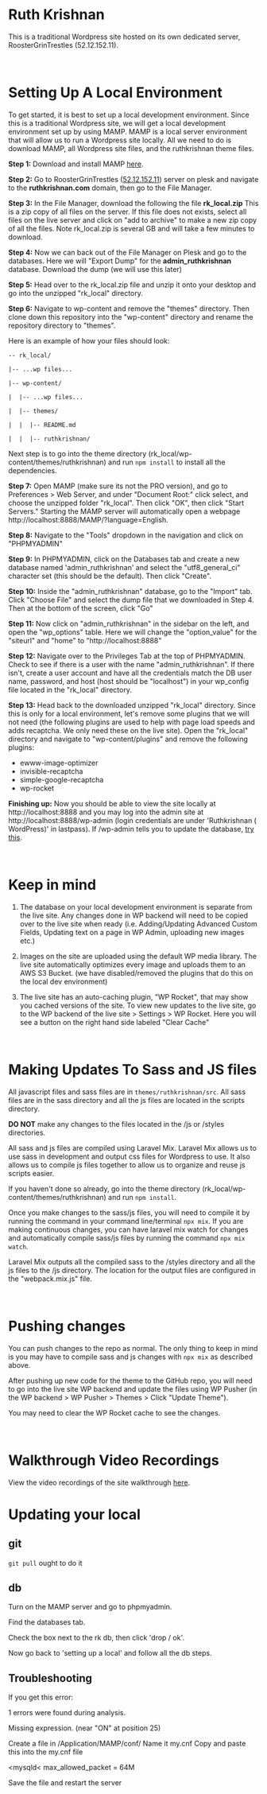 # Ruth Krishnan
This is a traditional Wordpress site hosted on its own dedicated server, RoosterGrinTrestles (52.12.152.11).

&nbsp;

# Setting Up A Local Environment
To get started, it is best to set up a local development environment. Since this is a traditional Wordpress site, we will get a local development environment set up by using MAMP. MAMP is a local server environment that will allow us to run a Wordpress site locally. All we need to do is download MAMP, all Wordpress site files, and the ruthkrishnan theme files. 

__Step 1:__ Download and install MAMP <a href='https://www.mamp.info/en/downloads/' target='_blank'>here</a>.

__Step 2:__ Go to RoosterGrinTrestles (<a href='https://52.12.152.11:8443/' target='_blank'>52.12.152.11</a>) server on plesk and navigate to the <strong>ruthkrishnan.com</strong> domain, then go to the File Manager.

__Step 3:__ In the File Manager, download the following the file __rk_local.zip__ This is a zip copy of all files on the server. If this file does not exists, select all files on the live server and click on "add to archive" to make a new zip copy of all the files. Note rk_local.zip is several GB and will take a few minutes to download.

__Step 4:__ Now we can back out of the File Manager on Plesk and go to the databases. Here we will "Export Dump" for the __admin_ruthkrishnan__ database. Download the dump (we will use this later)

__Step 5:__ Head over to the rk_local.zip file and unzip it onto your desktop and go into the unzipped "rk_local" directory. 

__Step 6:__ Navigate to wp-content and remove the "themes" directory. Then clone down this repository into the "wp-content" directory and rename the repository directory to "themes".

Here is an example of how your files should look:

```
-- rk_local/

|-- ...wp files...

|-- wp-content/

|  |-- ...wp files...

|  |-- themes/

|  |  |-- README.md

|  |  |-- ruthkrishnan/
```

Next step is to go into the theme directory (rk_local/wp-content/themes/ruthkrishnan) and run `npm install` to install all the dependencies.

__Step 7:__ Open MAMP (make sure its not the PRO version), and go to Preferences > Web Server, and under "Document Root:" click select, and choose the unzipped folder "rk_local". Then click "OK", then click "Start Servers." Starting the MAMP server will automatically open a webpage http://localhost:8888/MAMP/?language=English.

__Step 8:__ Navigate to the "Tools" dropdown in the navigation and click on "PHPMYADMIN"

__Step 9:__ In PHPMYADMIN, click on the Databases tab and create a new database named 'admin_ruthkrishnan' and select the "utf8_general_ci" character set (this should be the default). Then click "Create".

__Step 10:__ Inside the "admin_ruthkrishnan" database, go to the "Import" tab. Click "Choose File" and select the dump file that we downloaded in Step 4. Then at the bottom of the screen, click "Go"

__Step 11:__ Now click on "admin_ruthkrishnan" in the sidebar on the left, and open the "wp_options" table. Here we will change the "option_value" for the "siteurl" and "home" to "http://localhost:8888"

__Step 12:__ Navigate over to the Privileges Tab at the top of PHPMYADMIN. Check to see if there is a user with the name "admin_ruthkrishnan". If there isn't, create a user account and have all the credentials match the DB user name, password, and host (host should be "localhost") in your wp_config file located in the "rk_local" directory. 

__Step 13:__ Head back to the downloaded unzipped "rk_local" directory. Since this is only for a local environment, let's remove some plugins that we will not need (the following plugins are used to help with page load speeds and adds recaptcha. We only need these on the live site). Open the "rk_local" directory and navigate to "wp-content/plugins" and remove the following plugins:

- ewww-image-optimizer
- invisible-recaptcha
- simple-google-recaptcha
- wp-rocket


__Finishing up:__ Now you should be able to view the site locally at http://localhost:8888 and you may log into the admin site at http://localhost:8888/wp-admin (login credentials are under 'Ruthkrishnan ( WordPress)' in lastpass). If /wp-admin tells you to update the database, <a href="https://www.weblydigital.com/wordpress-database-update-required/" target="_blank">try this</a>.

&nbsp;


# Keep in mind

1. The database on your local development environment is separate from the live site. Any changes done in WP backend will need to be copied over to the live site when ready (i.e. Adding/Updating Advanced Custom Fields, Updating text on a page in WP Admin, uploading new images etc.)

2. Images on the site are uploaded using the default WP media library. The live site automatically optimizes every image and uploads them to an AWS S3 Bucket. (we have disabled/removed the plugins that do this on the local dev environment)

3. The live site has an auto-caching plugin, "WP Rocket", that may show you cached versions of the site. To view new updates to the live site, go to the WP backend of the live site > Settings > WP Rocket. Here you will see a button on the right hand side labeled "Clear Cache"

&nbsp;

# Making Updates To Sass and JS files

All javascript files and sass files are in `themes/ruthkrishnan/src`. All sass files are in the sass directory and all the js files are located in the scripts directory.

__DO NOT__ make any changes to the files located in the /js or /styles directories.

All sass and js files are compiled using Laravel Mix. Laravel Mix allows us to use sass in development and output css files for Wordpress to use. It also allows us to compile js files together to allow us to organize and reuse js scripts easier.

If you haven't done so already, go into the theme directory (rk_local/wp-content/themes/ruthkrishnan) and run `npm install`.

Once you make changes to the sass/js files, you will need to compile it by running the command in your command line/terminal ```npx mix```. If you are making continuous changes, you can have laravel mix watch for changes and automatically compile sass/js files by running the command ```npx mix watch```.

Laravel Mix outputs all the compiled sass to the /styles directory and all the js files to the /js directory. The location for the output files are configured in the "webpack.mix.js" file. 

&nbsp;

# Pushing changes

You can push changes to the repo as normal. The only thing to keep in mind is you may have to compile sass and js changes with `npx mix` as described above.

After pushing up new code for the theme to the GitHub repo, you will need to go into the live site WP backend and update the files using WP Pusher (in the WP backend > WP Pusher > Themes > Click "Update Theme").

You may need to clear the WP Rocket cache to see the changes.

&nbsp;

# Walkthrough Video Recordings

View the video recordings of the site walkthrough <a href='https://drive.google.com/drive/u/0/folders/18lVADrXvLo0Hez04yavBkco2F6NdFrPi' target='_blank'>here</a>.

# Updating your local

## git

`git pull` ought to do it

## db

Turn on the MAMP server and go to phpmyadmin.

Find the databases tab.

Check the box next to the rk db, then click 'drop / ok'.

Now go back to 'setting up a local' and follow all the db steps.

## Troubleshooting

If you get this error:

1 errors were found during analysis.

Missing expression. (near "ON" at position 25)

Create a file in /Application/MAMP/conf/
Name it my.cnf
Copy and paste this into the my.cnf file

&lt;mysqld&lt;
max_allowed_packet = 64M

Save the file and restart the server
